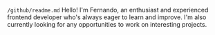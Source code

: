 `/github/readme.md` Hello! I'm Fernando, an enthusiast and experienced frontend developer who's always eager to learn and improve. I'm also currently looking for any opportunities to work on interesting projects.
